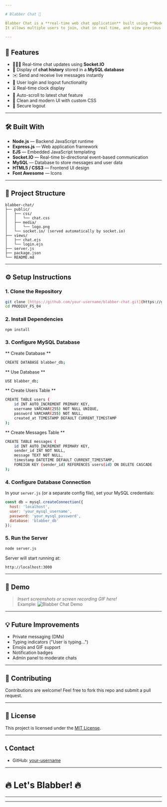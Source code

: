 ```yaml
---

# Blabber Chat 💬

Blabber Chat is a **real-time web chat application** built using **Node.js**, **Express**, **Socket.IO**, **EJS**, and **MySQL**.  
It allows multiple users to join, chat in real time, and view previous message history.

---
```


## 🚀 Features

- 🧑‍🤝‍🧑 Real-time chat updates using **Socket.IO**
- 📜 Display of **chat history** stored in a **MySQL database**
- ✉️ Send and receive live messages instantly
- 👤 User login and logout functionality
- ⏳ Real-time clock display
- 📜 Auto-scroll to latest chat feature
- 🎨 Clean and modern UI with custom CSS
- 🔐 Secure logout

---

## 🛠️ Built With

- **Node.js** — Backend JavaScript runtime
- **Express.js** — Web application framework
- **EJS** — Embedded JavaScript templating
- **Socket.IO** — Real-time bi-directional event-based communication
- **MySQL** — Database to store messages and user data
- **HTML5 / CSS3** — Frontend UI design
- **Font Awesome** — Icons

---

## 📂 Project Structure

```
blabber-chat/
├── public/
│   ├── css/
│   │   └── chat.css
│   ├── media/
│   │   └── logo.png
│   └── socket.io/ (served automatically by socket.io)
├── views/
│   ├── chat.ejs
│   └── login.ejs
├── server.js
├── package.json
└── README.md
```

---

## ⚙️ Setup Instructions

### 1. Clone the Repository
```bash
git clone [https://github.com/your-username/blabber-chat.git](https://github.com/Antony-Ouseppachan/PRODIGY_FS_04.git)
cd PRODIGY_FS_04
```

### 2. Install Dependencies
```bash
npm install
```

### 3. Configure MySQL Database

** Create Database **
```bash
CREATE DATABASE blabber_db;
```
** Use Database **
```bash
USE blabber_db;
```
** Create Users Table **
```bash
CREATE TABLE users (
    id INT AUTO_INCREMENT PRIMARY KEY,
    username VARCHAR(255) NOT NULL UNIQUE,
    password VARCHAR(255) NOT NULL,
    created_at TIMESTAMP DEFAULT CURRENT_TIMESTAMP
);
```
** Create Messages Table **
```bash
CREATE TABLE messages (
    id INT AUTO_INCREMENT PRIMARY KEY,
    sender_id INT NOT NULL,
    message TEXT NOT NULL,
    timestamp DATETIME DEFAULT CURRENT_TIMESTAMP,
    FOREIGN KEY (sender_id) REFERENCES users(id) ON DELETE CASCADE
);
```

### 4. Configure Database Connection

In your `server.js` (or a separate config file), set your MySQL credentials:
```javascript
const db = mysql.createConnection({
  host: 'localhost',
  user: 'your_mysql_username',
  password: 'your_mysql_password',
  database: 'blabber_db'
});
```

### 5. Run the Server
```bash
node server.js
```

Server will start running at:
```
http://localhost:3000
```

---

## 🎥 Demo

> _Insert screenshots or screen recording GIF here!_  
> Example:
> ![Blabber Chat Demo](path-to-demo.gif)

---

## 💡 Future Improvements

- Private messaging (DMs)
- Typing indicators ("User is typing...")
- Emojis and GIF support
- Notification badges
- Admin panel to moderate chats

---

## 🙌 Contributing

Contributions are welcome! Feel free to fork this repo and submit a pull request.

---

## 📄 License

This project is licensed under the [MIT License](LICENSE).

---

## 📞 Contact

- GitHub: [your-username](https://github.com/Antony-Ouseppachan)

---

# 🔥 Let's Blabber! 🔥

---

---
